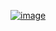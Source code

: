 <a href="https://www.youtube.com/watch?v=V3NhZ2iMkKE">![image](https://github.com/user-attachments/assets/5225a446-9daa-4787-aabc-0c9a98131cb9)</a>


